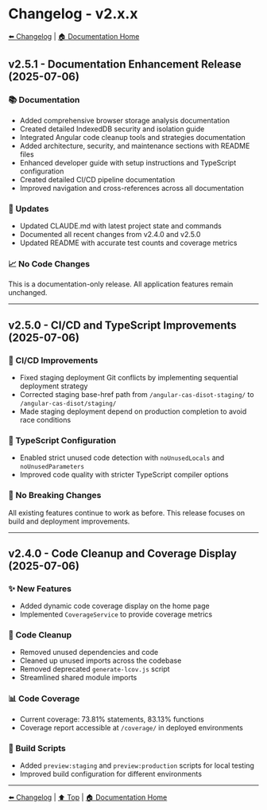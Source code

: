 # Changelog - v2.x.x

[⬅️ Changelog](../) | [🏠 Documentation Home](../../)

## v2.5.1 - Documentation Enhancement Release (2025-07-06)

### 📚 Documentation
- Added comprehensive browser storage analysis documentation
- Created detailed IndexedDB security and isolation guide
- Integrated Angular code cleanup tools and strategies documentation
- Added architecture, security, and maintenance sections with README files
- Enhanced developer guide with setup instructions and TypeScript configuration
- Created detailed CI/CD pipeline documentation
- Improved navigation and cross-references across all documentation

### 🔧 Updates
- Updated CLAUDE.md with latest project state and commands
- Documented all recent changes from v2.4.0 and v2.5.0
- Updated README with accurate test counts and coverage metrics

### 📈 No Code Changes
This is a documentation-only release. All application features remain unchanged.

---

## v2.5.0 - CI/CD and TypeScript Improvements (2025-07-06)

### 🔧 CI/CD Improvements
- Fixed staging deployment Git conflicts by implementing sequential deployment strategy
- Corrected staging base-href path from `/angular-cas-disot-staging/` to `/angular-cas-disot/staging/`
- Made staging deployment depend on production completion to avoid race conditions

### 📝 TypeScript Configuration
- Enabled strict unused code detection with `noUnusedLocals` and `noUnusedParameters`
- Improved code quality with stricter TypeScript compiler options

### 🎯 No Breaking Changes
All existing features continue to work as before. This release focuses on build and deployment improvements.

---

## v2.4.0 - Code Cleanup and Coverage Display (2025-07-06)

### ✨ New Features
- Added dynamic code coverage display on the home page
- Implemented `CoverageService` to provide coverage metrics

### 🧹 Code Cleanup
- Removed unused dependencies and code
- Cleaned up unused imports across the codebase
- Removed deprecated `generate-lcov.js` script
- Streamlined shared module imports

### 📊 Code Coverage
- Current coverage: 73.81% statements, 83.13% functions
- Coverage report accessible at `/coverage/` in deployed environments

### 🔧 Build Scripts
- Added `preview:staging` and `preview:production` scripts for local testing
- Improved build configuration for different environments

---

[⬅️ Changelog](../) | [⬆️ Top](#changelog---v2xx) | [🏠 Documentation Home](../../)
